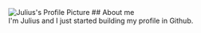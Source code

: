 <picture>
 <source media="(prefers-color-scheme: dark)" srcset="https://avatars.githubusercontent.com/u/127009623?s=400&u=efb5e36a422f1e71bcf909fa04ca463c37f4b45d&v=4">
 <source media="(prefers-color-scheme: light)" srcset="https://avatars.githubusercontent.com/u/127009623?s=400&u=efb5e36a422f1e71bcf909fa04ca463c37f4b45d&v=4">
 <img alt="Julius's Profile Picture" src="https://avatars.githubusercontent.com/u/127009623?s=400&u=efb5e36a422f1e71bcf909fa04ca463c37f4b45d&v=4">
</picture>
## About me
<br>I'm Julius and I just started building my profile in Github.

